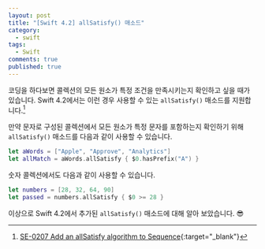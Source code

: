 ```yaml
---
layout: post
title: "[Swift 4.2] allSatisfy() 매소드"
category:
  - swift
tags: 
  - Swift
comments: true
published: true
---
```


코딩을 하다보면 콜렉션의 모든 원소가 특정 조건을 만족시키는지 확인하고 싶을 때가 있습니다. 
Swift 4.2에서는 이런 경우 사용할 수 있는 `allSatisfy()` 매소드를 지원합니다.[^1]

만약 문자로 구성된 콜렉션에서 모든 원소가 특정 문자를 포함하는지 확인하기 위해 `allSatisfy()` 매소드를 다음과 같이 사용할 수 있습니다.

```swift
let aWords = ["Apple", "Approve", "Analytics"]
let allMatch = aWords.allSatisfy { $0.hasPrefix("A") }
```

숫자 콜렉션에서도 다음과 같이 사용할 수 있습니다.

```swift
let numbers = [28, 32, 64, 90]
let passed = numbers.allSatisfy { $0 >= 28 }
```

이상으로 Swift 4.2에서 추가된 `allSatisfy()` 매소드에 대해 알아 보았습니다. 😎

[^1]: [SE-0207 Add an allSatisfy algorithm to Sequence](https://github.com/apple/swift-evolution/blob/master/proposals/0207-containsOnly.md){:target="_blank"}